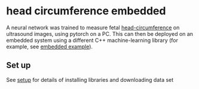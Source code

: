 # head circumference embedded

A neural network was trained to measure fetal [head-circumference](https://github.com/DavidMagezi/head-circumference) on ultrasound images, using pytorch on a PC. This can then be deployed on an embedded system using a different C++ machine-learning library (for example, see [embedded example](https://github.com/DavidMagezi/embedded_example)).


## Set up
See [setup](/setup) for details of installing libraries and downloading data set 
